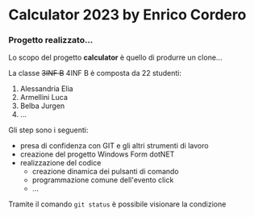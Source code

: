 # Calculator 2023 by Enrico Cordero
### Progetto realizzato...
Lo scopo del progetto **calculator** è quello di produrre un clone...

La classe ~~3INF B~~ 4INF B è composta da 22 studenti:
1. Alessandria Elia
1. Armellini Luca
1. Belba Jurgen
1. ...

Gli step sono i seguenti:
* presa di confidenza con GIT e gli altri strumenti di lavoro
* creazione del progetto Windows Form dotNET
* realizzazione del codice
    - creazione dinamica dei pulsanti di comando
    - programmazione comune dell'evento click
    - ...

Tramite il comando `git status` è possibile visionare la condizione